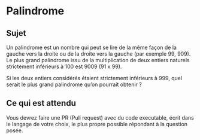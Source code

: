 # Palindrome

## Sujet
Un palindrome est un nombre qui peut se lire de la même façon de la gauche vers la droite ou de la droite vers la gauche (par exemple 99, 909). Le plus grand palindrome issu de la multiplication de deux entiers naturels strictement inférieurs à 100 est 9009 (91 x 99).

Si les deux entiers considérés étaient strictement inférieurs à 999, quel serait le plus grand palindrome qu’on pourrait obtenir ?

## Ce qui est attendu
Vous devrez faire une PR (Pull request) avec du code executable, écrit dans le langage de votre choix, le plus propre possible répondant à la question posée.
